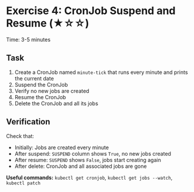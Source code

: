 # Exercise 4: CronJob Suspend and Resume (★☆☆)

Time: 3-5 minutes

## Task

1. Create a CronJob named `minute-tick` that runs every minute and prints the current date
2. Suspend the CronJob
3. Verify no new jobs are created
4. Resume the CronJob
5. Delete the CronJob and all its jobs

## Verification

Check that:

- Initially: Jobs are created every minute
- After suspend: `SUSPEND` column shows `True`, no new jobs created
- After resume: `SUSPEND` shows `False`, jobs start creating again
- After delete: CronJob and all associated jobs are gone

**Useful commands:** `kubectl get cronjob`, `kubectl get jobs --watch`, `kubectl patch`
